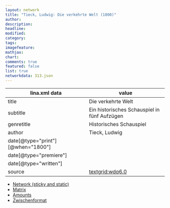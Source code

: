 ```yaml
---
layout: network
title: "Tieck, Ludwig: Die verkehrte Welt (1800)"
author:
description:
headline:
modified:
category:
tags:
imagefeature: 
mathjax: 
chart: 
comments: true
featured: false
list: true
networkdata: 313.json
---
```

lina.xml data  | value
------------- | -------------
title|Die verkehrte Welt
subtitle|Ein historisches Schauspiel in fünf Aufzügen
genretitle|Historisches Schauspiel
author|Tieck, Ludwig
date[@type="print"][@when="1800"]|
date[@type="premiere"]|
date[@type="written"]|
source|[textgrid:wdq6.0](https://textgridlab.org/1.0/tgcrud-public/rest/textgrid:wdq6.0/data)



* [Network (sticky and static)](/network313)
* [Matrix](/matrix313)
* [Amounts](/amount313)
* [Zwischenformat](/lina313 )

